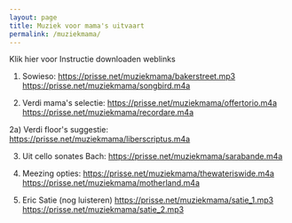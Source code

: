 ```yaml
---
layout: page
title: Muziek voor mama's uitvaart
permalink: /muziekmama/
---
```


Klik hier voor Instructie downloaden weblinks

1) Sowieso:
https://prisse.net/muziekmama/bakerstreet.mp3
https://prisse.net/muziekmama/songbird.m4a


2) Verdi mama's selectie:
https://prisse.net/muziekmama/offertorio.m4a
https://prisse.net/muziekmama/recordare.m4a

2a) Verdi floor's suggestie:
https://prisse.net/muziekmama/liberscriptus.m4a

3) Uit cello sonates Bach:
https://prisse.net/muziekmama/sarabande.m4a


4) Meezing opties:
https://prisse.net/muziekmama/thewateriswide.m4a
https://prisse.net/muziekmama/motherland.m4a

5) Eric Satie (nog luisteren)
https://prisse.net/muziekmama/satie_1.mp3
https://prisse.net/muziekmama/satie_2.mp3
